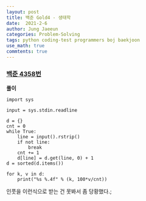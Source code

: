 ```yaml
---
layout: post
title: 백준 Gold4 - 생태학
date:  2021-2-6
author: Jung Jaeeun
categories: Problem-Solving
tags: python coding-test programmers boj baekjoon
use_math: true
commtents: true
---
```


### [백준 4358번](https://www.acmicpc.net/problem/4358)

**풀이**

```python3
import sys

input = sys.stdin.readline

d = {}
cnt = 0
while True:
    line = input().rstrip()
    if not line:
        break
    cnt += 1
    d[line] = d.get(line, 0) + 1
d = sorted(d.items())

for k, v in d:
    print("%s %.4f" % (k, 100*v/cnt))
```

인풋을 이런식으로 받는 건 못봐서 좀 당황했다.;